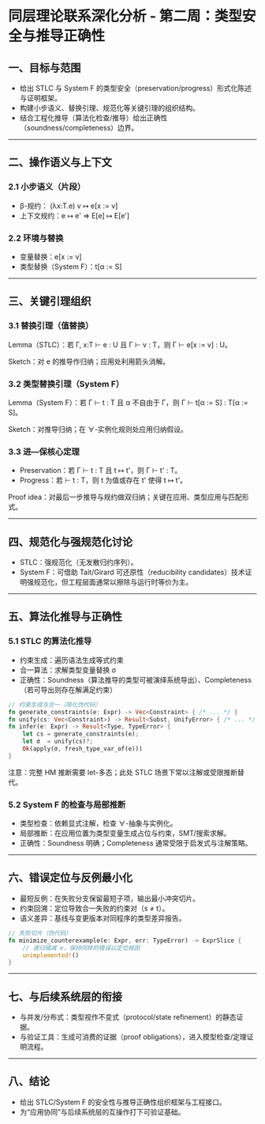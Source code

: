 # 同层理论联系深化分析 - 第二周：类型安全与推导正确性

## 一、目标与范围

- 给出 STLC 与 System F 的类型安全（preservation/progress）形式化陈述与证明框架。
- 构建小步语义、替换引理、规范化等关键引理的组织结构。
- 结合工程化推导（算法化检查/推导）给出正确性（soundness/completeness）边界。

---

## 二、操作语义与上下文

### 2.1 小步语义（片段）

- β-规约： (λx:T.e) v ↦ e[x := v]
- 上下文规约：e ↦ e' ⇒ E[e] ↦ E[e']

### 2.2 环境与替换

- 变量替换：e[x := v]
- 类型替换（System F）：t[α := S]

---

## 三、关键引理组织

### 3.1 替换引理（值替换）

Lemma（STLC）：若 Γ, x:T ⊢ e : U 且 Γ ⊢ v : T，则 Γ ⊢ e[x := v] : U。

Sketch：对 e 的推导作归纳；应用处利用箭头消解。

### 3.2 类型替换引理（System F）

Lemma（System F）：若 Γ ⊢ t : T 且 α 不自由于 Γ，则 Γ ⊢ t[α := S] : T[α := S]。

Sketch：对推导归纳；在 ∀-实例化规则处应用归纳假设。

### 3.3 进—保核心定理

- Preservation：若 Γ ⊢ t : T 且 t ↦ t'，则 Γ ⊢ t' : T。
- Progress：若 ⊢ t : T，则 t 为值或存在 t' 使得 t ↦ t'。

Proof idea：对最后一步推导与规约做双归纳；关键在应用、类型应用与匹配形式。

---

## 四、规范化与强规范化讨论

- STLC：强规范化（无发散归约序列）。
- System F：可借助 Tait/Girard 可还原性（reducibility candidates）技术证明强规范化，但工程层面通常以擦除与运行时等价为主。

---

## 五、算法化推导与正确性

### 5.1 STLC 的算法化推导

- 约束生成：遍历语法生成等式约束
- 合一算法：求解类型变量替换 σ
- 正确性：Soundness（算法推导的类型可被演绎系统导出）、Completeness（若可导出则存在解满足约束）

```rust
// 约束生成与合一（简化伪代码）
fn generate_constraints(e: Expr) -> Vec<Constraint> { /* ... */ }
fn unify(cs: Vec<Constraint>) -> Result<Subst, UnifyError> { /* ... */ }
fn infer(e: Expr) -> Result<Type, TypeError> {
    let cs = generate_constraints(e);
    let σ  = unify(cs)?;
    Ok(apply(σ, fresh_type_var_of(e)))
}
```

注意：完整 HM 推断需要 let-多态；此处 STLC 场景下常以注解或受限推断替代。

### 5.2 System F 的检查与局部推断

- 类型检查：依赖显式注解，检查 ∀-抽象与实例化。
- 局部推断：在应用位置为类型变量生成占位与约束，SMT/搜索求解。
- 正确性：Soundness 明确；Completeness 通常受限于启发式与注解策略。

---

## 六、错误定位与反例最小化

- 最短反例：在失败分支保留最短子项，输出最小冲突切片。
- 约束回溯：定位导致合一失败的约束对（s ≠ t）。
- 语义差异：基线与变更版本对同程序的类型差异报告。

```rust
// 失败切片（伪代码）
fn minimize_counterexample(e: Expr, err: TypeError) -> ExprSlice {
    // 递归缩减 e，保持同样的错误以定位根因
    unimplemented!()
}
```

---

## 七、与后续系统层的衔接

- 与并发/分布式：类型视作不变式（protocol/state refinement）的静态证据。
- 与验证工具：生成可消费的证据（proof obligations），进入模型检查/定理证明流程。

---

## 八、结论

- 给出 STLC/System F 的安全性与推导正确性组织框架与工程接口。
- 为“应用协同”与后续系统层的互操作打下可验证基础。
